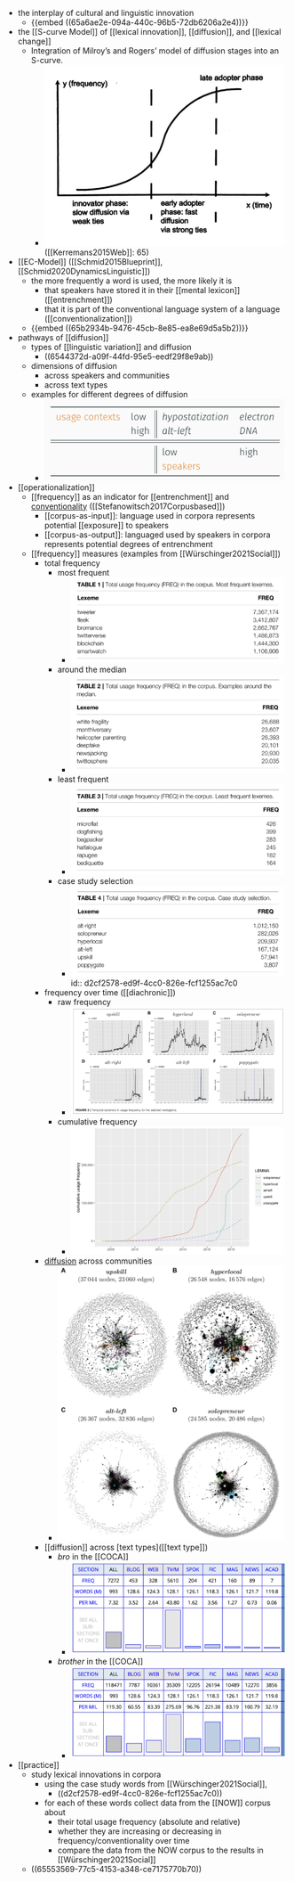 - the interplay of cultural and linguistic innovation
	- {{embed ((65a6ae2e-094a-440c-96b5-72db6206a2e4))}}
- the [[S-curve Model]] of [[lexical innovation]], [[diffusion]], and [[lexical change]]
	- Integration of Milroy’s and Rogers’ model of diffusion stages into an S-curve.
		- ![image.png](../assets/image_1706201650694_0.png)
		  ([[Kerremans2015Web]]: 65)
- [[EC-Model]] ([[Schmid2015Blueprint]], [[Schmid2020DynamicsLinguistic]])
	- the more frequently a word is used, the more likely it is
		- that speakers have stored it in their [[mental lexicon]] ([[entrenchment]])
		- that it is part of the conventional language system of a language ([[conventionalization]])
	- {{embed ((65b2934b-9476-45cb-8e85-ea8e69d5a5b2))}}
- pathways of [[diffusion]]
	- types of [[linguistic variation]] and diffusion
		- ((6544372d-a09f-44fd-95e5-eedf29f8e9ab))
	- dimensions of diffusion
		- across speakers and communities
		- across text types
	- examples for different degrees of diffusion
		- ![image.png](../assets/image_1706202537985_0.png)
- [[operationalization]]
	- [[frequency]] as an indicator for [[entrenchment]] and [conventionality]([[conventionalization]]) ([[Stefanowitsch2017Corpusbased]])
		- [[corpus-as-input]]: language used in corpora represents potential [[exposure]] to speakers
		- [[corpus-as-output]]: languaged used by speakers in corpora represents potential degrees of entrenchment
	- [[frequency]] measures (examples from [[Würschinger2021Social]])
		- total frequency
			- most frequent
				- ![image.png](../assets/image_1706203311860_0.png)
			- around the median
				- ![image.png](../assets/image_1706203361221_0.png)
			- least frequent
				- ![image.png](../assets/image_1706203374291_0.png)
			- case study selection
				- ![image.png](../assets/image_1706203387717_0.png)
				  id:: d2cf2578-ed9f-4cc0-826e-fcf1255ac7c0
		- frequency over time ([[diachronic]])
			- raw frequency
				- ![image.png](../assets/image_1706203440482_0.png)
			- cumulative frequency
				- ![image.png](../assets/image_1706203412470_0.png)
		- [diffusion]([[diffusion]]) across communities
			- ![image.png](../assets/image_1706203495013_0.png)
		- [[diffusion]] across [text types]([[text type]])
			- *bro* in the [[COCA]]
				- ![image.png](../assets/image_1706203624630_0.png)
			- *brother* in the [[COCA]]
				- ![image.png](../assets/image_1706203675396_0.png)
- [[practice]]
	- study lexical innovations in corpora
		- using the case study words from [[Würschinger2021Social]],
			- ((d2cf2578-ed9f-4cc0-826e-fcf1255ac7c0))
		- for each of these words collect data from the [[NOW]] corpus about
			- their total usage frequency (absolute and relative)
			- whether they are increasing or decreasing in frequency/conventionality over time
			- compare the data from the NOW corpus to the results in [[Würschinger2021Social]]
	- ((65553569-77c5-4153-a348-ce7175770b70))